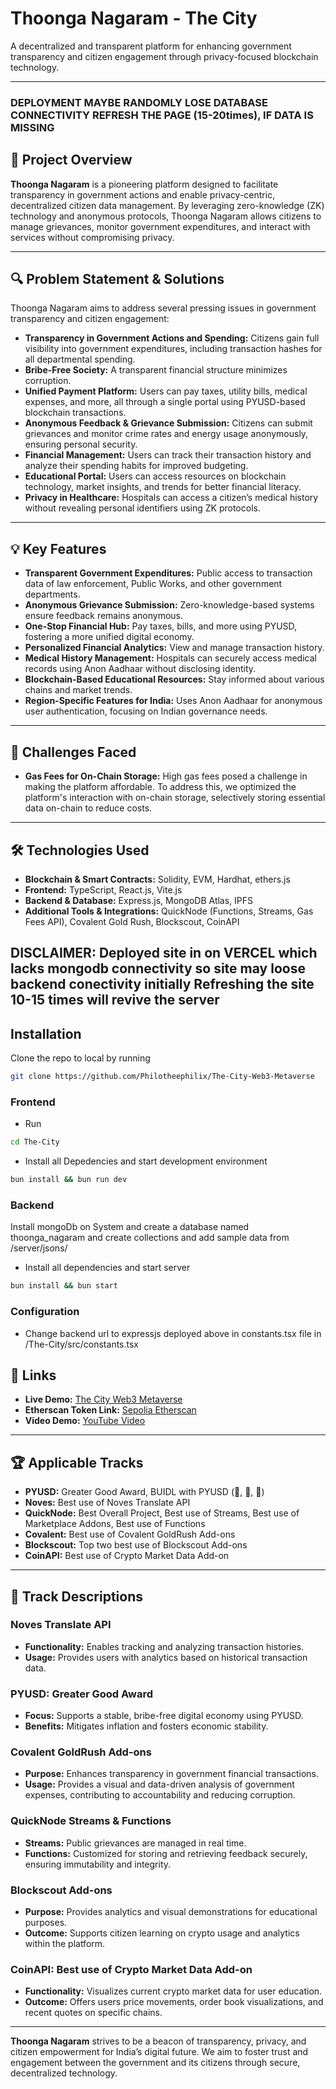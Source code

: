 # Thoonga Nagaram - The City
A decentralized and transparent platform for enhancing government transparency and citizen engagement through privacy-focused blockchain technology.

---
### DEPLOYMENT MAYBE RANDOMLY LOSE DATABASE CONNECTIVITY REFRESH THE PAGE (15-20times), IF DATA IS MISSING 

## 📖 Project Overview
**Thoonga Nagaram** is a pioneering platform designed to facilitate transparency in government actions and enable privacy-centric, decentralized citizen data management. By leveraging zero-knowledge (ZK) technology and anonymous protocols, Thoonga Nagaram allows citizens to manage grievances, monitor government expenditures, and interact with services without compromising privacy.

---

## 🔍 Problem Statement & Solutions
Thoonga Nagaram aims to address several pressing issues in government transparency and citizen engagement:
- **Transparency in Government Actions and Spending:** Citizens gain full visibility into government expenditures, including transaction hashes for all departmental spending.
- **Bribe-Free Society:** A transparent financial structure minimizes corruption.
- **Unified Payment Platform:** Users can pay taxes, utility bills, medical expenses, and more, all through a single portal using PYUSD-based blockchain transactions.
- **Anonymous Feedback & Grievance Submission:** Citizens can submit grievances and monitor crime rates and energy usage anonymously, ensuring personal security.
- **Financial Management:** Users can track their transaction history and analyze their spending habits for improved budgeting.
- **Educational Portal:** Users can access resources on blockchain technology, market insights, and trends for better financial literacy.
- **Privacy in Healthcare:** Hospitals can access a citizen’s medical history without revealing personal identifiers using ZK protocols.

---

## 💡 Key Features
- **Transparent Government Expenditures:** Public access to transaction data of law enforcement, Public Works, and other government departments.
- **Anonymous Grievance Submission:** Zero-knowledge-based systems ensure feedback remains anonymous.
- **One-Stop Financial Hub:** Pay taxes, bills, and more using PYUSD, fostering a more unified digital economy.
- **Personalized Financial Analytics:** View and manage transaction history.
- **Medical History Management:** Hospitals can securely access medical records using Anon Aadhaar without disclosing identity.
- **Blockchain-Based Educational Resources:** Stay informed about various chains and market trends.
- **Region-Specific Features for India:** Uses Anon Aadhaar for anonymous user authentication, focusing on Indian governance needs.

---

## 🚧 Challenges Faced
- **Gas Fees for On-Chain Storage:** High gas fees posed a challenge in making the platform affordable. To address this, we optimized the platform's interaction with on-chain storage, selectively storing essential data on-chain to reduce costs.

---

## 🛠️ Technologies Used
- **Blockchain & Smart Contracts:** Solidity, EVM, Hardhat, ethers.js
- **Frontend:** TypeScript, React.js, Vite.js
- **Backend & Database:** Express.js, MongoDB Atlas, IPFS
- **Additional Tools & Integrations:** QuickNode (Functions, Streams, Gas Fees API), Covalent Gold Rush, Blockscout, CoinAPI

## DISCLAIMER: Deployed site in on VERCEL which lacks mongodb connectivity so site may loose backend conectivity initially Refreshing the site 10-15 times will revive the server 

## Installation
Clone the repo to local by running
```bash
git clone https://github.com/Philotheephilix/The-City-Web3-Metaverse
```
### Frontend
- Run  
```bash
cd The-City
```
- Install all Depedencies and start development environment
```bash
bun install && bun run dev
```
### Backend
Install mongoDb on System and create a database named thoonga_nagaram and create collections and add sample data from /server/jsons/
- Install all dependencies and start server
```bash
bun install && bun start
```
### Configuration
- Change backend url to expressjs deployed above in constants.tsx file in /The-City/src/constants.tsx

## 🔗 Links
- **Live Demo:** [The City Web3 Metaverse](https://the-city-web3-metaverse.vercel.app/)
- **Etherscan Token Link:** [Sepolia Etherscan](https://sepolia.etherscan.io/token/0xf290590D47c81820427A108Ce6363607a03Aaf1b)
- **Video Demo:** [YouTube Video](https://www.youtube.com/watch?v=t7m0tafD6p0&t=1s)

---

## 🏆 Applicable Tracks

- **PYUSD:** Greater Good Award, BUIDL with PYUSD (🥇, 🥈, 🥉)
- **Noves:** Best use of Noves Translate API
- **QuickNode:** Best Overall Project, Best use of Streams, Best use of Marketplace Addons, Best use of Functions
- **Covalent:** Best use of Covalent GoldRush Add-ons
- **Blockscout:** Top two best use of Blockscout Add-ons
- **CoinAPI:** Best use of Crypto Market Data Add-on

---

## 📝 Track Descriptions
### Noves Translate API
- **Functionality:** Enables tracking and analyzing transaction histories.
- **Usage:** Provides users with analytics based on historical transaction data.

### PYUSD: Greater Good Award
- **Focus:** Supports a stable, bribe-free digital economy using PYUSD.
- **Benefits:** Mitigates inflation and fosters economic stability.

### Covalent GoldRush Add-ons
- **Purpose:** Enhances transparency in government financial transactions.
- **Usage:** Provides a visual and data-driven analysis of government expenses, contributing to accountability and reducing corruption.

### QuickNode Streams & Functions
- **Streams:** Public grievances are managed in real time.
- **Functions:** Customized for storing and retrieving feedback securely, ensuring immutability and integrity.

### Blockscout Add-ons
- **Purpose:** Provides analytics and visual demonstrations for educational purposes.
- **Outcome:** Supports citizen learning on crypto usage and analytics within the platform.

### CoinAPI: Best use of Crypto Market Data Add-on
- **Functionality:** Visualizes current crypto market data for user education.
- **Outcome:** Offers users price movements, order book visualizations, and recent quotes on specific chains.

---

**Thoonga Nagaram** strives to be a beacon of transparency, privacy, and citizen empowerment for India’s digital future. We aim to foster trust and engagement between the government and its citizens through secure, decentralized technology.
